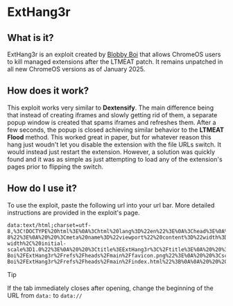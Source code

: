 # ExtHang3r

## What is it?
ExtHang3r is an exploit created by <a href="https://github.com/Blobby-Boi/">Blobby Boi</a> that allows ChromeOS users to kill managed extensions after the LTMEAT patch. It remains unpatched in all new ChromeOS versions as of January 2025.

## How does it work?
This exploit works very similar to <b>Dextensify</b>. The main difference being that instead of creating iframes and slowly getting rid of them, a separate popup window is created that spams iframes and refreshes them. After a few seconds, the popup is closed achieving similar behavior to the <b>LTMEAT Flood</b> method. This worked great in paper, but for whatever reason this hang just woudn't let you disable the extension with the file URLs switch. It would instead just restart the extension. However, a solution was quickly found and it was as simple as just attempting to load any of the extension's pages prior to flipping the switch.

## How do I use it?
To use the exploit, paste the following url into your url bar. More detailed instructions are provided in the exploit's page.

```
data:text/html;charset=utf-8,%3C!DOCTYPE%20html%3E%0A%3Chtml%20lang%3D%22en%22%3E%0A%3Chead%3E%0A%20%20%3Cmeta%20charset%3D%22UTF-8%22%3E%0A%20%20%3Cmeta%20name%3D%22viewport%22%20content%3D%22width%3Ddevice-width%2C%20initial-scale%3D1.0%22%3E%0A%20%20%3Ctitle%3EExtHang3r%3C%2Ftitle%3E%0A%20%20%3Clink%20rel%3D%22shortcut%20icon%22%20type%3D%22image%2Fpng%22%20href%3D%22https%3A%2F%2Fraw.githubusercontent.com%2FBlobby-Boi%2FExtHang3r%2Frefs%2Fheads%2Fmain%2Ffavicon.png%22%3E%0A%20%20%3Cscript%3E%0A%20%20%20%20document.addEventListener(%22DOMContentLoaded%22%2C%20()%20%3D%3E%20%7B%0A%20%20%20%20%20%20const%20url%20%3D%20%22https%3A%2F%2Fraw.githubusercontent.com%2FBlobby-Boi%2FExtHang3r%2Frefs%2Fheads%2Fmain%2Findex.html%22%3B%0A%0A%20%20%20%20%20%20fetch(url)%0A%20%20%20%20%20%20%20%20.then(response%20%3D%3E%20response.text())%0A%20%20%20%20%20%20%20%20.then(html%20%3D%3E%20%7B%0A%20%20%20%20%20%20%20%20%20%20document.open()%3B%0A%20%20%20%20%20%20%20%20%20%20document.write(html)%3B%0A%20%20%20%20%20%20%20%20%20%20document.close()%3B%0A%20%20%20%20%20%20%20%20%7D)%3B%0A%20%20%20%20%7D)%3B%0A%20%20%3C%2Fscript%3E%0A%3C%2Fhead%3E%0A%3C%2Fhtml%3E
```

> [!TIP]
> If the tab immediately closes after opening, change the beginning of the URL from `data:` to `data://`
